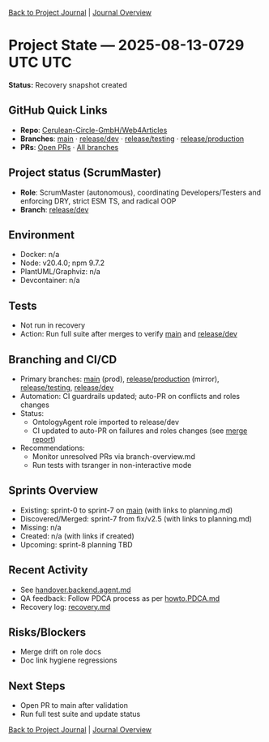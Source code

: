 [Back to Project Journal](../) | [Journal Overview](../../project.journal.overview.md)

# Project State — 2025-08-13-0729 UTC UTC

**Status:** Recovery snapshot created

## GitHub Quick Links
- **Repo**: [Cerulean-Circle-GmbH/Web4Articles](https://github.com/Cerulean-Circle-GmbH/Web4Articles)
- **Branches**: [main](https://github.com/Cerulean-Circle-GmbH/Web4Articles/tree/main) · [release/dev](https://github.com/Cerulean-Circle-GmbH/Web4Articles/tree/release/dev) · [release/testing](https://github.com/Cerulean-Circle-GmbH/Web4Articles/tree/release/testing) · [release/production](https://github.com/Cerulean-Circle-GmbH/Web4Articles/tree/release/production)
- **PRs**: [Open PRs](https://github.com/Cerulean-Circle-GmbH/Web4Articles/pulls) · [All branches](https://github.com/Cerulean-Circle-GmbH/Web4Articles/branches)

## Project status (ScrumMaster)
- **Role**: ScrumMaster (autonomous), coordinating Developers/Testers and enforcing DRY, strict ESM TS, and radical OOP
- **Branch**: [release/dev](https://github.com/Cerulean-Circle-GmbH/Web4Articles/tree/release/dev)

## Environment
- Docker: n/a
- Node: v20.4.0; npm 9.7.2
- PlantUML/Graphviz: n/a
- Devcontainer: n/a

## Tests
- Not run in recovery
- Action: Run full suite after merges to verify [main](https://github.com/Cerulean-Circle-GmbH/Web4Articles/tree/main) and [release/dev](https://github.com/Cerulean-Circle-GmbH/Web4Articles/tree/release/dev)

## Branching and CI/CD
- Primary branches: [main](https://github.com/Cerulean-Circle-GmbH/Web4Articles/tree/main) (prod), [release/production](https://github.com/Cerulean-Circle-GmbH/Web4Articles/tree/release/production) (mirror), [release/testing](https://github.com/Cerulean-Circle-GmbH/Web4Articles/tree/release/testing), [release/dev](https://github.com/Cerulean-Circle-GmbH/Web4Articles/tree/release/dev)
- Automation: CI guardrails updated; auto-PR on conflicts and roles changes
- Status:
  - OntologyAgent role imported to release/dev
  - CI updated to auto-PR on failures and roles changes (see [merge report](../../merge-report-sprint-9.md))
- Recommendations:
  - Monitor unresolved PRs via branch-overview.md
  - Run tests with tsranger in non-interactive mode

## Sprints Overview
- Existing: sprint-0 to sprint-7 on [main](https://github.com/Cerulean-Circle-GmbH/Web4Articles/tree/main) (with links to planning.md)
- Discovered/Merged: sprint-7 from fix/v2.5 (with links to planning.md)
- Missing: n/a
- Created: n/a (with links if created)
- Upcoming: sprint-8 planning TBD

## Recent Activity
- See [handover.backend.agent.md](../../handover.backend.agent.md)
- QA feedback: Follow PDCA process as per [howto.PDCA.md](../../roles/_shared/PDCA/howto.PDCA.md)
- Recovery log: [recovery.md](../../recovery.md)

## Risks/Blockers
- Merge drift on role docs
- Doc link hygiene regressions

## Next Steps
- Open PR to main after validation
- Run full test suite and update status

[Back to Project Journal](../) | [Journal Overview](../../project.journal.overview.md)